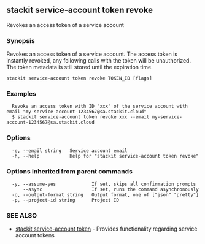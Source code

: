## stackit service-account token revoke

Revokes an access token of a service account

### Synopsis

Revokes an access token of a service account.
The access token is instantly revoked, any following calls with the token will be unauthorized.
The token metadata is still stored until the expiration time.

```
stackit service-account token revoke TOKEN_ID [flags]
```

### Examples

```
  Revoke an access token with ID "xxx" of the service account with email "my-service-account-1234567@sa.stackit.cloud"
  $ stackit service-account token revoke xxx --email my-service-account-1234567@sa.stackit.cloud
```

### Options

```
  -e, --email string   Service account email
  -h, --help           Help for "stackit service-account token revoke"
```

### Options inherited from parent commands

```
  -y, --assume-yes             If set, skips all confirmation prompts
      --async                  If set, runs the command asynchronously
  -o, --output-format string   Output format, one of ["json" "pretty"]
  -p, --project-id string      Project ID
```

### SEE ALSO

* [stackit service-account token](./stackit_service-account_token.md)	 - Provides functionality regarding service account tokens

